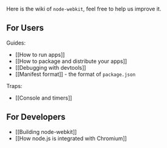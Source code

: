 Here is the wiki of `node-webkit`, feel free to help us improve it.

## For Users

Guides:

* [[How to run apps]]
* [[How to package and distribute your apps]]
* [[Debugging with devtools]]
* [[Manifest format]] - the format of `package.json`

Traps:

* [[Console and timers]]

## For Developers

* [[Building node-webkit]]
* [[How node.js is integrated with Chromium]]
